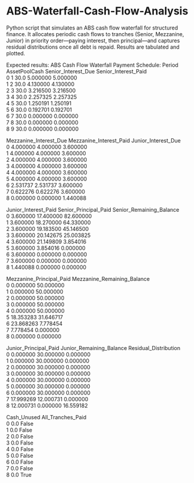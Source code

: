 # ABS-Waterfall-Cash-Flow-Analysis
Python script that simulates an ABS cash flow waterfall for structured finance. It allocates periodic cash flows to tranches (Senior, Mezzanine, Junior) in priority order—paying interest, then principal—and captures residual distributions once all debt is repaid. Results are tabulated and plotted.

Expected results: 
  ABS Cash Flow Waterfall Payment Schedule:
   Period  AssetPoolCash  Senior_Interest_Due  Senior_Interest_Paid  \
0       1           30.0             5.000000              5.000000   
1       2           30.0             4.130000              4.130000   
2       3           30.0             3.216500              3.216500   
3       4           30.0             2.257325              2.257325   
4       5           30.0             1.250191              1.250191   
5       6           30.0             0.192701              0.192701   
6       7           30.0             0.000000              0.000000   
7       8           30.0             0.000000              0.000000   
8       9           30.0             0.000000              0.000000   

   Mezzanine_Interest_Due  Mezzanine_Interest_Paid  Junior_Interest_Due  \
0                4.000000                 4.000000             3.600000   
1                4.000000                 4.000000             3.600000   
2                4.000000                 4.000000             3.600000   
3                4.000000                 4.000000             3.600000   
4                4.000000                 4.000000             3.600000   
5                4.000000                 4.000000             3.600000   
6                2.531737                 2.531737             3.600000   
7                0.622276                 0.622276             3.600000   
8                0.000000                 0.000000             1.440088   

   Junior_Interest_Paid  Senior_Principal_Paid  Senior_Remaining_Balance  \
0              3.600000              17.400000                 82.600000   
1              3.600000              18.270000                 64.330000   
2              3.600000              19.183500                 45.146500   
3              3.600000              20.142675                 25.003825   
4              3.600000              21.149809                  3.854016   
5              3.600000               3.854016                  0.000000   
6              3.600000               0.000000                  0.000000   
7              3.600000               0.000000                  0.000000   
8              1.440088               0.000000                  0.000000   

   Mezzanine_Principal_Paid  Mezzanine_Remaining_Balance  \
0                  0.000000                    50.000000   
1                  0.000000                    50.000000   
2                  0.000000                    50.000000   
3                  0.000000                    50.000000   
4                  0.000000                    50.000000   
5                 18.353283                    31.646717   
6                 23.868263                     7.778454   
7                  7.778454                     0.000000   
8                  0.000000                     0.000000   

   Junior_Principal_Paid  Junior_Remaining_Balance  Residual_Distribution  \
0               0.000000                 30.000000               0.000000   
1               0.000000                 30.000000               0.000000   
2               0.000000                 30.000000               0.000000   
3               0.000000                 30.000000               0.000000   
4               0.000000                 30.000000               0.000000   
5               0.000000                 30.000000               0.000000   
6               0.000000                 30.000000               0.000000   
7              17.999269                 12.000731               0.000000   
8              12.000731                  0.000000              16.559182   

   Cash_Unused  All_Tranches_Paid  
0          0.0              False  
1          0.0              False  
2          0.0              False  
3          0.0              False  
4          0.0              False  
5          0.0              False  
6          0.0              False  
7          0.0              False  
8          0.0               True  
